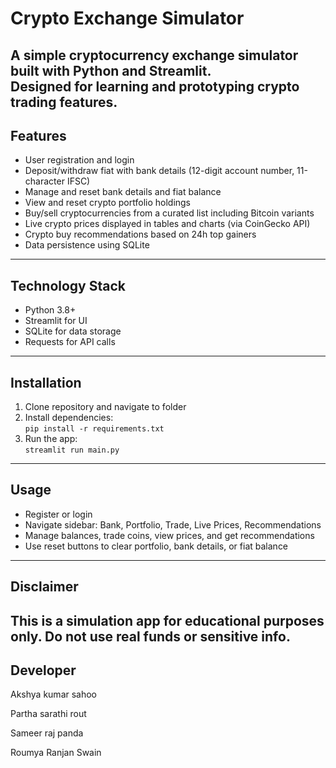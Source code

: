 # Crypto Exchange Simulator

A simple cryptocurrency exchange simulator built with Python and Streamlit.  
Designed for learning and prototyping crypto trading features.
---
## Features
- User registration and login
- Deposit/withdraw fiat with bank details (12-digit account number, 11-character IFSC)
- Manage and reset bank details and fiat balance
- View and reset crypto portfolio holdings
- Buy/sell cryptocurrencies from a curated list including Bitcoin variants
- Live crypto prices displayed in tables and charts (via CoinGecko API)
- Crypto buy recommendations based on 24h top gainers
- Data persistence using SQLite
---
## Technology Stack
- Python 3.8+
- Streamlit for UI
- SQLite for data storage
- Requests for API calls
---
## Installation
1. Clone repository and navigate to folder  
2. Install dependencies:  
   `pip install -r requirements.txt`  
3. Run the app:  
   `streamlit run main.py`
---
## Usage
- Register or login
- Navigate sidebar: Bank, Portfolio, Trade, Live Prices, Recommendations
- Manage balances, trade coins, view prices, and get recommendations
- Use reset buttons to clear portfolio, bank details, or fiat balance
---
## Disclaimer
This is a simulation app for educational purposes only. Do not use real funds or sensitive info.
---
## Developer
Akshya kumar sahoo

Partha sarathi rout

Sameer raj panda

Roumya Ranjan Swain

